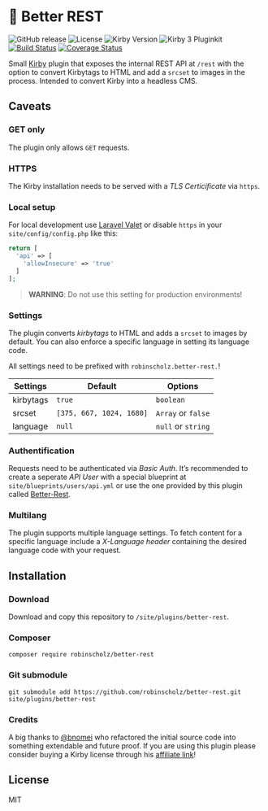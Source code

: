 # 🤝 Better REST

![GitHub release](https://img.shields.io/github/release/robinscholz/better-rest.svg?maxAge=900) ![License](https://img.shields.io/github/license/mashape/apistatus.svg) ![Kirby Version](https://img.shields.io/badge/Kirby-3-black.svg) ![Kirby 3 Pluginkit](https://img.shields.io/badge/Pluginkit-YES-cca000.svg) [![Build Status](https://travis-ci.com/robinscholz/better-rest.svg?branch=master)](https://travis-ci.com/robinscholz/better-rest) [![Coverage Status](https://coveralls.io/repos/github/robinscholz/better-rest/badge.svg?branch=master)](https://coveralls.io/github/robinscholz/better-rest?branch=master)

Small [Kirby](https://getkirby.com) plugin that exposes the internal REST API at `/rest` with the option to convert Kirbytags to HTML and add a `srcset` to images in the process. Intended to convert Kirby into a headless CMS.

## Caveats

### GET only
The plugin only allows `GET` requests.

### HTTPS
The Kirby installation needs to be served with a _TLS Certicificate_ via `https`.

### Local setup
For local development use [Laravel Valet](https://laravel.com/docs/master/valet) or disable `https` in your `site/config/config.php` like this:

``` php
return [
  'api' => [
    'allowInsecure' => 'true'
  ]
];
```
> **WARNING**: Do not use this setting for production environments!

### Settings

The plugin converts _kirbytags_ to HTML and adds a `srcset` to images by default. You can also enforce a specific language in setting its language code.

All settings need to be prefixed with `robinscholz.better-rest.`!

| Settings  | Default                  | Options            |
| --------- | ------------------------ | ------------------ |
| kirbytags | `true`                   | `boolean`          |
| srcset    | `[375, 667, 1024, 1680]` | `Array` or `false` |
| language  | `null`                   | `null` or `string` |

### Authentification
Requests need to be authenticated via _Basic Auth_. It’s recommended to create a seperate _API User_ with a special blueprint at `site/blueprints/users/api.yml` or use the one provided by this plugin called [Better-Rest](https://github.com/robinscholz/better-rest/blob/master/blueprints/users/betterrest.yml).

### Multilang
The plugin supports multiple language settings. To fetch content for a specific language include a _X-Language header_ containing the desired language code with your request.

## Installation

### Download
Download and copy this repository to `/site/plugins/better-rest`.

### Composer 
```
composer require robinscholz/better-rest
```

### Git submodule
```
git submodule add https://github.com/robinscholz/better-rest.git site/plugins/better-rest
```

### Credits
A big thanks to [@bnomei](https://github.com/bnomei) who refactored the initial source code into something extendable and future proof. If you are using this plugin please consider buying a Kirby license through his [affiliate link](https://getkirby.com/buy?status=accepted&expires=1568965667&seller=1129&affiliate=35731&link=1170&p_tok=f0bf50a7-ff74-4662-a633-f4b3cee7e939)!

## License
MIT

